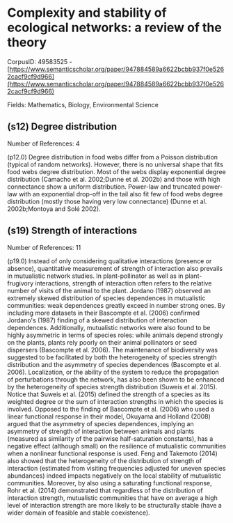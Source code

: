 # Complexity and stability of ecological networks: a review of the theory

CorpusID: 49583525 - [https://www.semanticscholar.org/paper/947884589a6622bcbb937f0e5262cacf9cf9d966](https://www.semanticscholar.org/paper/947884589a6622bcbb937f0e5262cacf9cf9d966)

Fields: Mathematics, Biology, Environmental Science

## (s12) Degree distribution
Number of References: 4

(p12.0) Degree distribution in food webs differ from a Poisson distribution (typical of random networks). However, there is no universal shape that fits food webs degree distribution. Most of the webs display exponential degree distribution (Camacho et al. 2002;Dunne et al. 2002b) and those with high connectance show a uniform distribution. Power-law and truncated power-law with an exponential drop-off in the tail also fit few of food webs degree distribution (mostly those having very low connectance) (Dunne et al. 2002b;Montoya and Solé 2002).
## (s19) Strength of interactions
Number of References: 11

(p19.0) Instead of only considering qualitative interactions (presence or absence), quantitative measurement of strength of interaction also prevails in mutualistic network studies. In plant-pollinator as well as in plant-frugivory interactions, strength of interaction often refers to the relative number of visits of the animal to the plant. Jordano (1987) observed an extremely skewed distribution of species dependences in mutualistic communities: weak dependences greatly exceed in number strong ones. By including more datasets in their  Bascompte et al. (2006) confirmed Jordano's (1987) finding of a skewed distribution of interaction dependences. Additionally, mutualistic networks were also found to be highly asymmetric in terms of species roles: while animals depend strongly on the plants, plants rely poorly on their animal pollinators or seed dispersers (Bascompte et al. 2006). The maintenance of biodiversity was suggested to be facilitated by both the heterogeneity of species strength distribution and the asymmetry of species dependences (Bascompte et al. 2006). Localization, or the ability of the system to reduce the propagation of perturbations through the network, has also been shown to be enhanced by the heterogeneity of species strength distribution (Suweis et al. 2015). Notice that Suweis et al. (2015) defined the strength of a species as its weighted degree or the sum of interaction strengths in which the species is involved. Opposed to the finding of Bascompte et al. (2006) who used a linear functional response in their model, Okuyama and Holland (2008) argued that the asymmetry of species dependences, implying an asymmetry of strength of interaction between animals and plants (measured as similarity of the pairwise half-saturation constants), has a negative effect (although small) on the resilience of mutualistic communities when a nonlinear functional response is used. Feng and Takemoto (2014) also showed that the heterogeneity of the distribution of strength of interaction (estimated from visiting frequencies adjusted for uneven species abundances) indeed impacts negatively on the local stability of mutualistic communities. Moreover, by also using a saturating functional response, Rohr et al. (2014) demonstrated that regardless of the distribution of interaction strength, mutualistic communities that have on average a high level of interaction strength are more likely to be structurally stable (have a wider domain of feasible and stable coexistence).
